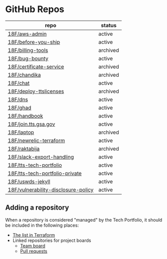 <!-- this file is generated by Terraform -->

# GitHub Repos

| repo | status |
| --- | --- |
| [18F/aws-admin](https://github.com/18F/aws-admin) | active |
| [18F/before-you-ship](https://github.com/18F/before-you-ship) | active |
| [18F/billing-tools](https://github.com/18F/billing-tools) | archived |
| [18F/bug-bounty](https://github.com/18F/bug-bounty) | active |
| [18F/certificate-service](https://github.com/18F/certificate-service) | archived |
| [18F/chandika](https://github.com/18F/chandika) | archived |
| [18F/chat](https://github.com/18F/chat) | active |
| [18F/deploy-ttslicenses](https://github.com/18F/deploy-ttslicenses) | archived |
| [18F/dns](https://github.com/18F/dns) | active |
| [18F/ghad](https://github.com/18F/ghad) | active |
| [18F/handbook](https://github.com/18F/handbook) | active |
| [18F/join.tts.gsa.gov](https://github.com/18F/join.tts.gsa.gov) | active |
| [18F/laptop](https://github.com/18F/laptop) | archived |
| [18F/newrelic-terraform](https://github.com/18F/newrelic-terraform) | active |
| [18F/raktabija](https://github.com/18F/raktabija) | archived |
| [18F/slack-export-handling](https://github.com/18F/slack-export-handling) | active |
| [18F/tts-tech-portfolio](https://github.com/18F/tts-tech-portfolio) | active |
| [18F/tts-tech-portfolio-private](https://github.com/18F/tts-tech-portfolio-private) | active |
| [18F/uswds-jekyll](https://github.com/18F/uswds-jekyll) | active |
| [18F/vulnerability-disclosure-policy](https://github.com/18F/vulnerability-disclosure-policy) | active |

## Adding a repository

When a repository is considered "managed" by the Tech Portfolio, it should be included in the following places:

- [The list in Terraform](../terraform/main.tf)
- Linked repositories for project boards
  - [Team board](https://github.com/orgs/18F/projects/11/settings/linked_repositories)
  - [Pull requests](https://github.com/orgs/18F/projects/19/settings/linked_repositories)
